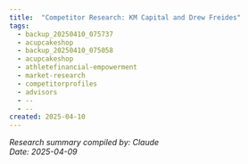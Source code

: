 ```yaml
---
title:  "Competitor Research: KM Capital and Drew Freides"
tags:
  - backup_20250410_075737
  - acupcakeshop
  - backup_20250410_075058
  - acupcakeshop
  - athletefinancial-empowerment
  - market-research
  - competitorprofiles
  - advisors
  - --
  - --
created: 2025-04-10
---
```



*Research summary compiled by: Claude*  
*Date: 2025-04-09*
